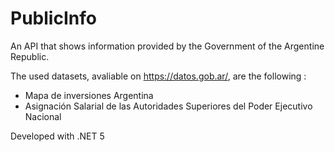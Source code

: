 # PublicInfo
An API that shows information provided by the Government of the Argentine Republic. 

The used datasets, avaliable on https://datos.gob.ar/, are the following :
- Mapa de inversiones Argentina
- Asignación Salarial de las Autoridades Superiores del Poder Ejecutivo Nacional

Developed with .NET 5
